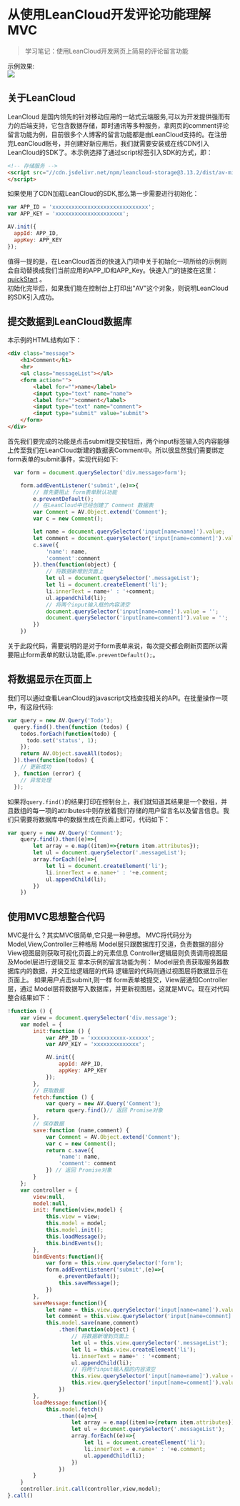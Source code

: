 # 从使用LeanCloud开发评论功能理解MVC

> 学习笔记：使用LeanCloud开发网页上简易的评论留言功能

示例效果:
<br>
![](https://user-gold-cdn.xitu.io/2019/5/25/16aeb2b06d54cd93?w=880&h=842&f=png&s=124721)
<br>
## 关于LeanCloud
LeanCloud 是国内领先的针对移动应用的一站式云端服务,可以为开发提供强而有力的后端支持，它包含数据存储，即时通讯等多种服务，拿网页的comment评论留言功能为例，目前很多个人博客的留言功能都是由LeanCloud支持的。在注册完LeanCloud账号，并创建好新应用后，我们就需要安装或在线CDN引入LeanCloud的SDK了。本示例选择了通过script标签引入SDK的方式，即：
````html
<!-- 存储服务 -->
<script src="//cdn.jsdelivr.net/npm/leancloud-storage@3.13.2/dist/av-min.js">
</script>
````
如果使用了CDN加载LeanCloud的SDK,那么第一步需要进行初始化：
````javascript
var APP_ID = 'xxxxxxxxxxxxxxxxxxxxxxxxxxxxxx';
var APP_KEY = 'xxxxxxxxxxxxxxxxxxxxx';

AV.init({
  appId: APP_ID,
  appKey: APP_KEY
});
````
值得一提的是，在LeanCloud首页的快速入门项中关于初始化一项所给的示例则会自动替换成我们当前应用的APP_ID和APP_Key。快速入门的链接在这里：[quickStart](https://leancloud.cn/docs/start.html) 。
<br>
初始化完毕后，如果我们能在控制台上打印出"AV"这个对象，则说明LeanCloud的SDK引入成功。
## 提交数据到LeanCloud数据库
本示例的HTML结构如下：
````html
<div class="message">
    <h1>Comment</h1>
    <hr>
    <ul class="messageList"></ul>
    <form action="">
        <label for="">name</label>
        <input type="text" name="name">
        <label for="">comment</label>
        <input type="text" name="comment">
        <input type="submit" value="submit">
    </form>
</div>
````
首先我们要完成的功能是点击submit提交按钮后，两个input标签输入的内容能够上传至我们在LeanCloud新建的数据表Comment中。所以很显然我们需要绑定form表单的submit事件，实现代码如下:
````javascript  
  var form = document.querySelector('div.message>form');

    form.addEventListener('submit',(e)=>{
        // 首先要阻止 form表单默认功能
        e.preventDefault();
        // 在LeanCloud中已经创建了 Comment 数据表
        var Comment = AV.Object.extend('Comment');
        var c = new Comment();

        let name = document.querySelector('input[name=name]').value;
        let comment = document.querySelector('input[name=comment]').value;
        c.save({
            'name': name,
            'comment':comment
        }).then(function(object) {
            // 将数据新增到页面上
            let ul = document.querySelector('.messageList');
            let li = document.createElement('li');
            li.innerText = name+' : '+comment;
            ul.appendChild(li);
            // 将两个input输入框的内容清空
            document.querySelector('input[name=name]').value = '';
            document.querySelector('input[name=comment]').value = '';
        })
    })
````
关于此段代码，需要说明的是对于form表单来说，每次提交都会刷新页面所以需要阻止form表单的默认功能,即``e.preventDefault();``。
## 将数据显示在页面上
我们可以通过查看LeanCloud的javascript文档查找相关的API。在批量操作一项中，有这段代码:
````javascript
var query = new AV.Query('Todo');
  query.find().then(function (todos) {
    todos.forEach(function(todo) {
      todo.set('status', 1);
    });
    return AV.Object.saveAll(todos);
  }).then(function(todos) {
    // 更新成功
  }, function (error) {
    // 异常处理
  });
````
如果将``query.find()``的结果打印在控制台上，我们就知道其结果是一个数组，并且数组的每一项的attributes中则存放着我们存储的用户留言名以及留言信息。我们只需要将数据库中的数据生成在页面上即可，代码如下：
````javascript
var query = new AV.Query('Comment');
    query.find().then((e)=>{
        let array = e.map((item)=>{return item.attributes});
        let ul = document.querySelector('.messageList');
        array.forEach((e)=>{
            let li = document.createElement('li');
            li.innerText = e.name+' : '+e.comment;
            ul.appendChild(li);
        })
    })
````
## 使用MVC思想整合代码
MVC是什么？其实MVC很简单,它只是一种思想。
MVC将代码分为Model,View,Controller三种格局
Model层只跟数据库打交道，负责数据的部分
View视图层则获取可视化页面上的元素信息
Controller逻辑层则负责调用视图层及Model层进行逻辑交互
拿本示例的留言功能为例：
Model层负责获取服务器数据库内的数据，并交互给逻辑层的代码
逻辑层的代码则通过视图层将数据显示在页面上。
如果用户点击submit,则一样 form表单被提交，View层通知Controller层，通过
Model层将数据写入数据库，并更新视图层。这就是MVC。现在对代码整合结果如下：
````javascript
!function () {
    var view = document.querySelector('div.message');
    var model = {
        init:function () {
            var APP_ID = 'xxxxxxxxxxx-xxxxxx';
            var APP_KEY = 'xxxxxxxxxxxxxx';

            AV.init({
                appId: APP_ID,
                appKey: APP_KEY
            });
        },
        // 获取数据
        fetch:function () {
            var query = new AV.Query('Comment');
            return query.find()// 返回 Promise对象
        },
        // 保存数据
        save:function (name,comment) {
            var Comment = AV.Object.extend('Comment');
            var c = new Comment();
            return c.save({
                'name': name,
                'comment': comment
            }) // 返回 Promise对象
        }
    };
    var controller = {
        view:null,
        model:null,
        init: function(view,model) {
            this.view = view;
            this.model = model;
            this.model.init();
            this.loadMessage();
            this.bindEvents();
        },
        bindEvents:function(){
            var form = this.view.querySelector('form');
            form.addEventListener('submit',(e)=>{
                e.preventDefault();
                this.saveMessage();
            })
        },
        saveMessage:function(){
            let name = this.view.querySelector('input[name=name]').value;
            let comment = this.view.querySelector('input[name=comment]').value;
            this.model.save(name,comment)
                .then(function(object) {
                    // 将数据新增到页面上
                    let ul = this.view.querySelector('.messageList');
                    let li = this.view.createElement('li');
                    li.innerText = name+' : '+comment;
                    ul.appendChild(li);
                    // 将两个input输入框的内容清空
                    this.view.querySelector('input[name=name]').value = '';
                    this.view.querySelector('input[name=comment]').value = '';
                })
        },
        loadMessage:function(){
            this.model.fetch()
                .then((e)=>{
                    let array = e.map((item)=>{return item.attributes});
                    let ul = document.querySelector('.messageList');
                    array.forEach((e)=>{
                        let li = document.createElement('li');
                        li.innerText = e.name+' : '+e.comment;
                        ul.appendChild(li);
                    })
                })
        }
    }
    controller.init.call(controller,view,model);
}.call()

````